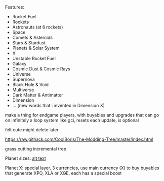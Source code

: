 Features:

- Rocket Fuel
- Rockets
- Astronauts (at 8 rockets)
- Space
- Comets & Asteroids
- Stars & Stardust
- Planets & Solar System
- X
- Unstable Rocket Fuel
- Galaxy
- Cosmic Dust & Cosmic Rays
- Universe
- Supernova
- Black Hole & Void
- Multiverse
- Dark Matter & Antimatter
- Dimension
- ... (new words that i invented in Dimension X)

make a thing for endgame players, with buyables and upgrades that can go on infinitely
a loop system like gci, resets each update, is optional

felt cute might delete later

https://raw.githack.com/CoolBoris/The-Modding-Tree/master/index.html

grass cutting incremental tree

Planet sizes:
[alt text](image.png)

Planet X: special layer, 3 currencies, use main currency (X) to buy buyables that generate XPO, XLA or XGE, each has a special boost